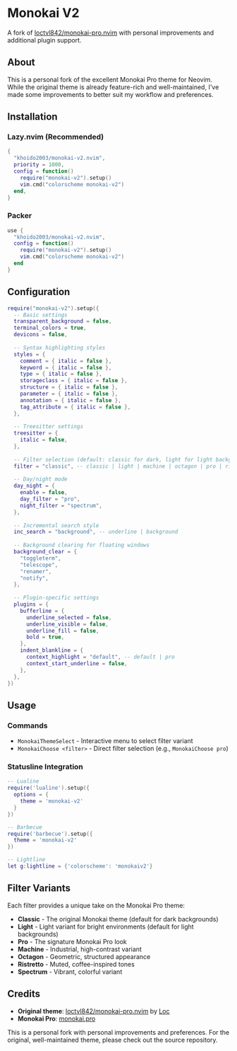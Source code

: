 # Monokai V2

A fork of [loctvl842/monokai-pro.nvim](https://github.com/loctvl842/monokai-pro.nvim) with personal improvements and additional plugin support.

## About

This is a personal fork of the excellent Monokai Pro theme for Neovim. While the original theme is already feature-rich and well-maintained, I've made some improvements to better suit my workflow and preferences.



## Installation

### Lazy.nvim (Recommended)

```lua
{
  "khoido2003/monokai-v2.nvim",
  priority = 1000,
  config = function()
    require("monokai-v2").setup()
    vim.cmd("colorscheme monokai-v2")
  end,
}
```

### Packer

```lua
use {
  "khoido2003/monokai-v2.nvim",
  config = function()
    require("monokai-v2").setup()
    vim.cmd("colorscheme monokai-v2")
  end
}
```

## Configuration

```lua
require("monokai-v2").setup({
  -- Basic settings
  transparent_background = false,
  terminal_colors = true,
  devicons = false,
  
  -- Syntax highlighting styles
  styles = {
    comment = { italic = false },
    keyword = { italic = false },
    type = { italic = false },
    storageclass = { italic = false },
    structure = { italic = false },
    parameter = { italic = false },
    annotation = { italic = false },
    tag_attribute = { italic = false },
  },
  
  -- Treesitter settings
  treesitter = {
    italic = false,
  },
  
  -- Filter selection (default: classic for dark, light for light background)
  filter = "classic", -- classic | light | machine | octagon | pro | ristretto | spectrum
  
  -- Day/night mode
  day_night = {
    enable = false,
    day_filter = "pro",
    night_filter = "spectrum",
  },
  
  -- Incremental search style
  inc_search = "background", -- underline | background
  
  -- Background clearing for floating windows
  background_clear = {
    "toggleterm",
    "telescope", 
    "renamer",
    "notify",
  },
  
  -- Plugin-specific settings
  plugins = {
    bufferline = {
      underline_selected = false,
      underline_visible = false,
      underline_fill = false,
      bold = true,
    },
    indent_blankline = {
      context_highlight = "default", -- default | pro
      context_start_underline = false,
    },
  },
})
```

## Usage

### Commands

- `MonokaiThemeSelect` - Interactive menu to select filter variant
- `MonokaiChoose <filter>` - Direct filter selection (e.g., `MonokaiChoose pro`)

### Statusline Integration

```lua
-- Lualine
require('lualine').setup({
  options = {
    theme = 'monokai-v2'
  }
})

-- Barbecue
require('barbecue').setup({
  theme = 'monokai-v2'
})

-- Lightline
let g:lightline = {'colorscheme': 'monokaiv2'}
```


## Filter Variants

Each filter provides a unique take on the Monokai Pro theme:

- **Classic** - The original Monokai theme (default for dark backgrounds)
- **Light** - Light variant for bright environments (default for light backgrounds)
- **Pro** - The signature Monokai Pro look
- **Machine** - Industrial, high-contrast variant
- **Octagon** - Geometric, structured appearance
- **Ristretto** - Muted, coffee-inspired tones
- **Spectrum** - Vibrant, colorful variant

## Credits

- **Original theme**: [loctvl842/monokai-pro.nvim](https://github.com/loctvl842/monokai-pro.nvim) by [Loc](https://github.com/loctvl842)
- **Monokai Pro**: [monokai.pro](https://monokai.pro/)

This is a personal fork with personal improvements and preferences. For the original, well-maintained theme, please check out the source repository.